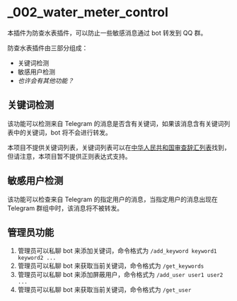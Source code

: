 # _002_water_meter_control

本插件为防查水表插件，可以防止一些敏感消息通过 bot 转发到 QQ 群。

防查水表插件由三部分组成：

- 关键词检测
- 敏感用户检测
- _也许会有其他功能？_

## 关键词检测

该功能可以检测来自 Telegram 的消息是否含有关键词，如果该消息含有关键词列表中的关键词，bot 将不会进行转发。

本项目不提供关键词列表，关键词列表可以在[中华人民共和国审查辞汇列表](https://zh.wikipedia.org/wiki/%E4%B8%AD%E8%8F%AF%E4%BA%BA%E6%B0%91%E5%85%B1%E5%92%8C%E5%9C%8B%E5%AF%A9%E6%9F%A5%E8%BE%AD%E5%BD%99%E5%88%97%E8%A1%A8)找到，但请注意，本项目暂不提供正则表达式支持。

## 敏感用户检测

该功能可以检查来自 Telegram 的指定用户的消息，当指定用户的消息出现在 Telegram 群组中时，该消息将不被转发。

## 管理员功能

1. 管理员可以私聊 bot 来添加关键词，命令格式为 `/add_keyword keyword1 keyword2 ...`
2. 管理员可以私聊 bot 来获取当前关键词，命令格式为 `/get_keywords`
3. 管理员可以私聊 bot 来添加屏蔽用户，命令格式为 `/add_user user1 user2 ...`
4. 管理员可以私聊 bot 来获取当前关键词，命令格式为 `/get_user`